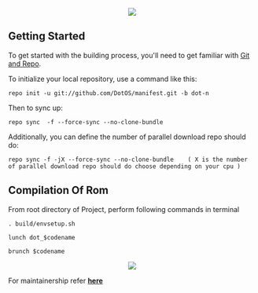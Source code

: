 <p align="center">
<img src="https://github.com/DotOS/manifest/blob/dot-n/dotlogo.png" > 
</p>



Getting Started
---------------

To get started with the building process, you'll need to get familiar with [Git and Repo](http://source.android.com/source/using-repo.html).

To initialize your local repository, use a command like this:

    repo init -u git://github.com/DotOS/manifest.git -b dot-n

Then to sync up:

    repo sync  -f --force-sync --no-clone-bundle

Additionally, you can define the number of parallel download repo should do:

    repo sync -f -jX --force-sync --no-clone-bundle    ( X is the number of parallel download repo should do choose depending on your cpu )

 Compilation Of Rom
 ----------------------------------

From root directory of Project, perform following commands in terminal

	. build/envsetup.sh
   
    lunch dot_$codename
   
	brunch $codename

<p align="center">
<img src="https://github.com/DotOS/manifest/blob/dot-n/dotlogo.png" > 
</p>

For maintainership refer [**here**](https://github.com/DotOS/android_vendor_dot/blob/dot-n/README.mkdn) 
